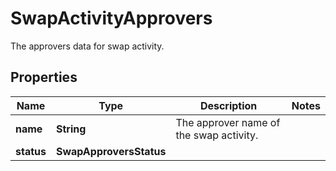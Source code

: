 

# SwapActivityApprovers

The approvers data for swap activity.

## Properties

| Name | Type | Description | Notes |
|------------ | ------------- | ------------- | -------------|
|**name** | **String** | The approver name of the swap activity.  |  |
|**status** | **SwapApproversStatus** |  |  |



